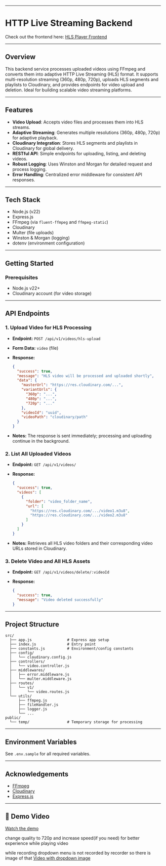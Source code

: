 
---

# HTTP Live Streaming Backend

Check out the frontend here: [HLS Player Frontend](https://github.com/kishan5459/HLS-Streaming-Frontend)

---

## Overview

This backend service processes uploaded videos using FFmpeg and converts them into adaptive HTTP Live Streaming (HLS) format. It supports multi-resolution streaming (360p, 480p, 720p), uploads HLS segments and playlists to Cloudinary, and provides endpoints for video upload and deletion. Ideal for building scalable video streaming platforms.

---

## Features

* **Video Upload**: Accepts video files and processes them into HLS streams.
* **Adaptive Streaming**: Generates multiple resolutions (360p, 480p, 720p) for adaptive playback.
* **Cloudinary Integration**: Stores HLS segments and playlists in Cloudinary for global delivery.
* **RESTful API**: Simple endpoints for uploading, listing, and deleting videos.
* **Robust Logging**: Uses Winston and Morgan for detailed request and process logging.
* **Error Handling**: Centralized error middleware for consistent API responses.

---

## Tech Stack

* Node.js (v22)
* Express.js
* FFmpeg (via `fluent-ffmpeg` and `ffmpeg-static`)
* Cloudinary
* Multer (file uploads)
* Winston & Morgan (logging)
* dotenv (environment configuration)

---

## Getting Started

### Prerequisites

* Node.js v22+
* Cloudinary account (for video storage)

---

## API Endpoints

### 1. Upload Video for HLS Processing

* **Endpoint:** `POST /api/v1/videos/hls-upload`
* **Form Data:** `video` (file)
* **Response:**

  ```json
  {
    "success": true,
    "message": "HLS video will be processed and uploaded shortly",
    "data": {
      "masterUrl": "https://res.cloudinary.com/...",
      "variantUrls": {
        "360p": "...",
        "480p": "...",
        "720p": "..."
      },
      "videoId": "uuid",
      "videoPath": "cloudinary/path"
    }
  }
  ```
* **Notes:** The response is sent immediately; processing and uploading continue in the background.

### 2. List All Uploaded Videos

* **Endpoint:** `GET /api/v1/videos/`
* **Response:**

  ```json
  {
    "success": true,
    "videos": [
      {
        "folder": "video_folder_name",
        "url": [
          "https://res.cloudinary.com/.../video1.m3u8",
          "https://res.cloudinary.com/.../video2.m3u8"
        ]
      }
    ]
  }
  ```
* **Notes:** Retrieves all HLS video folders and their corresponding video URLs stored in Cloudinary.

### 3. Delete Video and All HLS Assets

* **Endpoint:** `GET /api/v1/videos/delete/:videoId`
* **Response:**

  ```json
  {
    "success": true,
    "message": "Video deleted successfully"
  }
  ```

---

## Project Structure

```
src/
  ├── app.js                # Express app setup
  ├── index.js              # Entry point
  ├── constants.js          # Environment/config constants
  ├── config/
  │   └── cloudinary.config.js
  ├── controllers/
  │   └── video.controller.js
  ├── middlewares/
  │   ├── error.middleware.js
  │   └── multer.middleware.js
  ├── routes/
  │   └── v1/
  │       └── video.routes.js
  └── utils/
      ├── ffmpeg.js
      ├── fileHandler.js
      ├── logger.js
      └── ...
public/
  └── temp/                 # Temporary storage for processing
```

---

## Environment Variables

See `.env.sample` for all required variables.

---

## Acknowledgements

* [FFmpeg](https://ffmpeg.org/)
* [Cloudinary](https://cloudinary.com/)
* [Express.js](https://expressjs.com/)

---

## 🎥 Demo Video

[Watch the demo](https://drive.google.com/file/d/1onBHhkpTbl9LzQCd3dgHPJzNOQNugrn4/view?usp=drive_link)

change quality to 720p and increase speed(if you need) for better experience while playing video

while recording dropdown menu is not recorded by recorder so there is image of that
[Video with dropdown image](https://drive.google.com/file/d/1UpkDMg66BGkWd7coOLmv1Y3rhQMAmd-5/view?usp=drive_link) 
